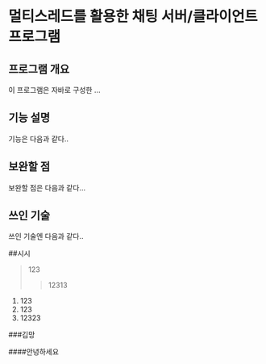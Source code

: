 멀티스레드를 활용한 채팅 서버/클라이언트 프로그램
========================================

프로그램 개요
------------------
이 프로그램은 자바로 구성한 ...



기능 설명
-----------
기능은 다음과 같다..



보완할 점
----------
보완할 점은 다음과 같다...


쓰인 기술
------------
쓰인 기술엔 다음과 같다.. 






##시시
>123
>>12313


1. 123
2. 123
3. 12323


###김망

####안녕하세요


